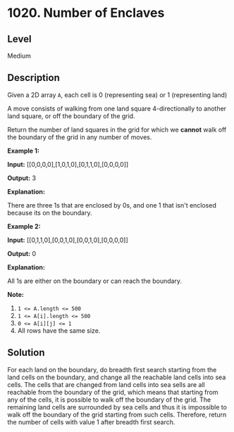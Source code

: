 # 1020. Number of Enclaves
## Level
Medium

## Description
Given a 2D array `A`, each cell is 0 (representing sea) or 1 (representing land)

A move consists of walking from one land square 4-directionally to another land square, or off the boundary of the grid.

Return the number of land squares in the grid for which we **cannot** walk off the boundary of the grid in any number of moves.

**Example 1:**

**Input:** [[0,0,0,0],[1,0,1,0],[0,1,1,0],[0,0,0,0]]

**Output:** 3

**Explanation:**

There are three 1s that are enclosed by 0s, and one 1 that isn't enclosed because its on the boundary.

**Example 2:**

**Input:** [[0,1,1,0],[0,0,1,0],[0,0,1,0],[0,0,0,0]]

**Output:** 0

**Explanation:**

All 1s are either on the boundary or can reach the boundary.

**Note:**

1. `1 <= A.length <= 500`
2. `1 <= A[i].length <= 500`
3. `0 <= A[i][j] <= 1`
4. All rows have the same size.

## Solution
For each land on the boundary, do breadth first search starting from the land cells on the boundary, and change all the reachable land cells into sea cells. The cells that are changed from land cells into sea sells are all reachable from the boundary of the grid, which means that starting from any of the cells, it is possible to walk off the boundary of the grid. The remaining land cells are surrounded by sea cells and thus it is impossible to walk off the boundary of the grid starting from such cells. Therefore, return the number of cells with value 1 after breadth first search.

